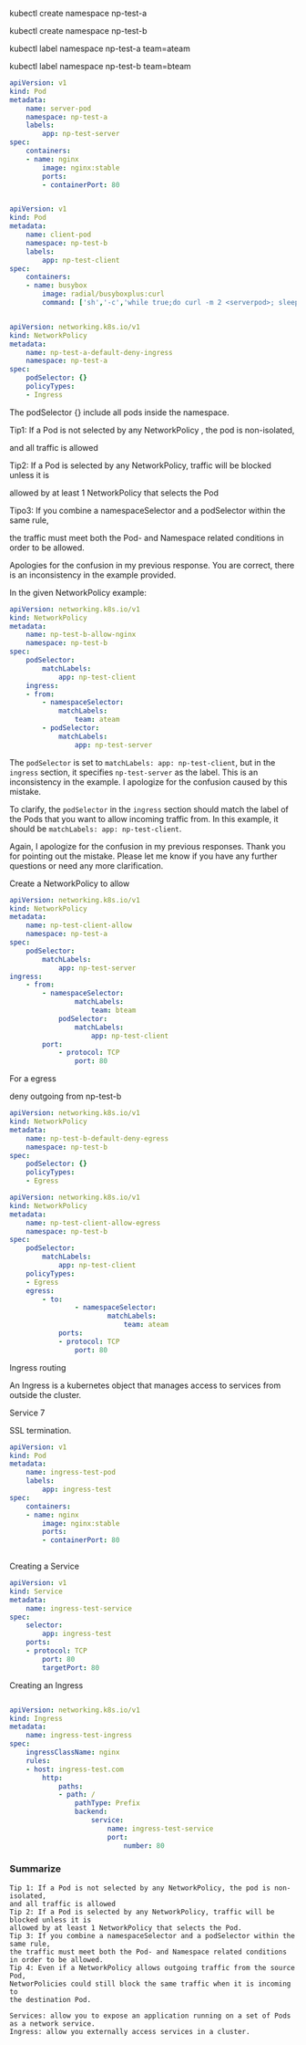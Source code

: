 kubectl create namespace np-test-a

kubectl create namespace np-test-b

kubectl label namespace np-test-a team=ateam

kubectl label namespace np-test-b team=bteam

``` yaml
apiVersion: v1
kind: Pod
metadata:
	name: server-pod
	namespace: np-test-a
	labels:
		app: np-test-server
spec:
	containers:
	- name: nginx
		image: nginx:stable
		ports:
		- containerPort: 80
```

``` yaml

apiVersion: v1
kind: Pod
metadata:
	name: client-pod
	namespace: np-test-b
	labels:
		app: np-test-client
spec:
	containers:
	- name: busybox
		image: radial/busyboxplus:curl
		command: ['sh','-c','while true;do curl -m 2 <serverpod>; sleep5;done']

```

``` yaml

apiVersion: networking.k8s.io/v1
kind: NetworkPolicy
metadata:
	name: np-test-a-default-deny-ingress
	namespace: np-test-a
spec:
	podSelector: {}
	policyTypes:
	- Ingress
```

The podSelector {} include all pods inside the namespace.

Tip1: If a Pod is not selected by any NetworkPolicy , the pod is non-isolated,

and all traffic is allowed

Tip2: If a Pod is selected by any NetworkPolicy, traffic will be blocked unless it is

allowed by at least 1 NetworkPolicy that selects the Pod

Tipo3: If you combine a namespaceSelector and a podSelector within the same rule,

the traffic must meet both the Pod- and Namespace related conditions in order to be allowed.

Apologies for the confusion in my previous response. You are correct, there is an inconsistency in the example provided.

In the given NetworkPolicy example:

``` yaml
apiVersion: networking.k8s.io/v1
kind: NetworkPolicy
metadata:
	name: np-test-b-allow-nginx
	namespace: np-test-b
spec:
	podSelector:
		matchLabels:
			app: np-test-client
	ingress:
	- from:
		- namespaceSelector:
			matchLabels:
				team: ateam
		- podSelector:
			matchLabels:
				app: np-test-server

```

The `podSelector` is set to `matchLabels: app: np-test-client`, but in the `ingress` section, it specifies `np-test-server` as the label. This is an inconsistency in the example. I apologize for the confusion caused by this mistake.

To clarify, the `podSelector` in the `ingress` section should match the label of the Pods that you want to allow incoming traffic from. In this example, it should be `matchLabels: app: np-test-client`.

Again, I apologize for the confusion in my previous responses. Thank you for pointing out the mistake. Please let me know if you have any further questions or need any more clarification.

Create a NetworkPolicy to allow

``` yaml
apiVersion: networking.k8s.io/v1
kind: NetworkPolicy
metadata:
	name: np-test-client-allow
	namespace: np-test-a
spec:
	podSelector:
		matchLabels:
			app: np-test-server
ingress:
	- from:
		- namespaceSelector:
				matchLabels:
					team: bteam
			podSelector:
				matchLabels:
					app: np-test-client
		port:
			- protocol: TCP
				port: 80
```

For a egress

deny outgoing from np-test-b

``` yaml
apiVersion: networking.k8s.io/v1
kind: NetworkPolicy
metadata:
	name: np-test-b-default-deny-egress
	namespace: np-test-b
spec:
	podSelector: {}
	policyTypes:
	- Egress
```

``` yaml
apiVersion: networking.k8s.io/v1
kind: NetworkPolicy
metadata:
	name: np-test-client-allow-egress
	namespace: np-test-b
spec:
	podSelector:
		matchLabels:
			app: np-test-client
	policyTypes:
	- Egress
	egress:
		- to:
				- namespaceSelector:
						matchLabels:
							team: ateam
			ports:
			- protocol: TCP
				port: 80
```

Ingress routing

An Ingress is a kubernetes object that manages access to services from outside the cluster.

Service 7

SSL termination.

``` yaml
apiVersion: v1
kind: Pod
metadata:
	name: ingress-test-pod
	labels:
		app: ingress-test
spec:
	containers:
	- name: nginx
		image: nginx:stable
		ports:
		- containerPort: 80
			
```
Creating a Service

``` yaml
apiVersion: v1
kind: Service
metadata:
    name: ingress-test-service
spec:
    selector:
        app: ingress-test
    ports:
    - protocol: TCP
        port: 80
        targetPort: 80
```



Creating an Ingress

``` yaml

apiVersion: networking.k8s.io/v1
kind: Ingress
metadata:
    name: ingress-test-ingress
spec:
    ingressClassName: nginx
    rules:
    - host: ingress-test.com
        http:
            paths:
            - path: /
                pathType: Prefix
                backend:
                    service:
                        name: ingress-test-service
                        port:
                            number: 80

```

### Summarize

    Tip 1: If a Pod is not selected by any NetworkPolicy, the pod is non-isolated,
    and all traffic is allowed
    Tip 2: If a Pod is selected by any NetworkPolicy, traffic will be blocked unless it is
    allowed by at least 1 NetworkPolicy that selects the Pod.
    Tip 3: If you combine a namespaceSelector and a podSelector within the same rule,
    the traffic must meet both the Pod- and Namespace related conditions in order to be allowed.
    Tip 4: Even if a NetworkPolicy allows outgoing traffic from the source Pod,
    NetworPolicies could still block the same traffic when it is incoming to
    the destination Pod.

    Services: allow you to expose an application running on a set of Pods as a network service.
    Ingress: allow you externally access services in a cluster.


    
